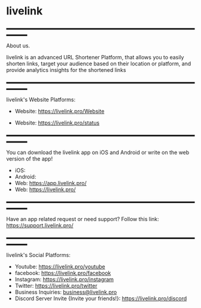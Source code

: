 # livelink

▬▬▬▬▬▬▬▬▬▬▬▬▬▬▬▬▬▬▬▬▬▬▬▬▬▬▬▬▬▬▬▬▬▬▬▬▬▬▬▬


About us.

livelink is an advanced URL Shortener Platform, that allows you to easily shorten links, target your audience based on their location or platform, and provide analytics insights for the shortened links

▬▬▬▬▬▬▬▬▬▬▬▬▬▬▬▬▬▬▬▬▬▬▬▬▬▬▬▬▬▬▬▬▬▬▬▬▬▬▬▬

livelink's Website Platforms:

- Website: https://livelink.pro/Website

- Website: https://livelink.pro/status

▬▬▬▬▬▬▬▬▬▬▬▬▬▬▬▬▬▬▬▬▬▬▬▬▬▬▬▬▬▬▬▬▬▬▬▬▬▬▬▬


You can download the livelink app on iOS and Android or write on the web version of the app!

- iOS: 
- Android: 
- Web: https://app.livelink.pro/
- Web: https://livelink.pro/

▬▬▬▬▬▬▬▬▬▬▬▬▬▬▬▬▬▬▬▬▬▬▬▬▬▬▬▬▬▬▬▬▬▬▬▬▬▬▬▬



Have an app related request or need support? Follow this link: https://support.livelink.pro/

▬▬▬▬▬▬▬▬▬▬▬▬▬▬▬▬▬▬▬▬▬▬▬▬▬▬▬▬▬▬▬▬▬▬▬▬▬▬▬▬


livelink's Social Platforms:

- Youtube: https://livelink.pro/youtube 
- facebook: https://livelink.pro/facebook
- Instagram: https://livelink.pro/instagram
- Twitter: https://livelink.pro/twitter
- Business Inquiries: business@livelink.pro
- Discord Server Invite {Invite your friends!}: https://livelink.pro/discord
